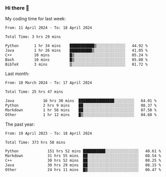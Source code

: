 ### Hi there 👋

My coding time for last week:

<!--START_SECTION:week-->

```txt
From: 11 April 2024 - To: 18 April 2024

Total Time: 3 hrs 29 mins

Python       1 hr 34 mins    ███████████▒░░░░░░░░░░░░░   44.92 %
Java         1 hr 26 mins    ██████████▒░░░░░░░░░░░░░░   41.05 %
C++          10 mins         █▒░░░░░░░░░░░░░░░░░░░░░░░   05.24 %
Bash         10 mins         █▒░░░░░░░░░░░░░░░░░░░░░░░   05.08 %
BibTeX       3 mins          ▒░░░░░░░░░░░░░░░░░░░░░░░░   01.72 %
```

<!--END_SECTION:week-->

Last month:

<!--START_SECTION:month-->

```txt
From: 18 March 2024 - To: 17 April 2024

Total Time: 25 hrs 47 mins

Java             16 hrs 30 mins  ████████████████░░░░░░░░░   64.01 %
Python           2 hrs 9 mins    ██░░░░░░░░░░░░░░░░░░░░░░░   08.37 %
Markdown         1 hr 56 mins    ██░░░░░░░░░░░░░░░░░░░░░░░   07.50 %
Other            1 hr 12 mins    █▒░░░░░░░░░░░░░░░░░░░░░░░   04.68 %
```

<!--END_SECTION:month-->

The past year:

<!--START_SECTION:year-->

```txt
From: 19 April 2023 - To: 18 April 2024

Total Time: 373 hrs 58 mins

Python             151 hrs 52 mins ██████████░░░░░░░░░░░░░░░   40.61 %
Markdown           31 hrs 55 mins  ██░░░░░░░░░░░░░░░░░░░░░░░   08.54 %
C++                30 hrs 52 mins  ██░░░░░░░░░░░░░░░░░░░░░░░   08.25 %
Java               30 hrs 29 mins  ██░░░░░░░░░░░░░░░░░░░░░░░   08.15 %
Other              24 hrs 11 mins  █▓░░░░░░░░░░░░░░░░░░░░░░░   06.47 %
```

<!--END_SECTION:year-->
